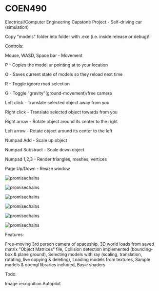 # COEN490
Electrical/Computer Engineering Capstone Project - Self-driving car (simulation)

Copy "models" folder into folder with .exe (i.e. inside release or debug)!!

Controls:

  Mouse, WASD, Space bar - Movement
  
  P - Copies the model ur pointing at to your location
  
  O - Saves current state of models so they reload next time
  
  R - Toggle ignore road selection
  
  G - Toggle "gravity"(ground-movement)/free camera
    
  Left click - Translate selected object away from you
  
  Right click - Translate selected object towards from you
  
  Right arrow - Rotate object around its center to the right
  
  Left arrow - Rotate object around its center to the left
  
  Numpad Add - Scale up object
  
  Numpad Substract - Scale down object  
  
  Numpad 1,2,3 - Render triangles, meshes, vertices
  
  Page Up/Down - Resize window


![promisechains](https://cloud.githubusercontent.com/assets/16614194/20250823/0c55111a-a9e1-11e6-93e5-df231ee69fc5.png)

![promisechains](https://cloud.githubusercontent.com/assets/16614194/20250826/11155c1e-a9e1-11e6-997a-0fe2ccf34f59.png)

![promisechains](https://cloud.githubusercontent.com/assets/16614194/19246346/e5cbe120-8ef3-11e6-81bc-4d07a2c19130.png)

![promisechains](https://cloud.githubusercontent.com/assets/16614194/19246347/e7f4d664-8ef3-11e6-91f2-abdee8b3c6e9.png)

![promisechains](https://cloud.githubusercontent.com/assets/16614194/19246351/ea1b9932-8ef3-11e6-8eef-55cb5f22abc3.png)

![promisechains](https://cloud.githubusercontent.com/assets/16614194/19246353/ec2ffb78-8ef3-11e6-816f-facedee7034b.png)

Features:

  Free-moving 3rd person camera of spaceship,
  3D world loads from saved matrix "Object Matrices" file,
  Collision detection implemented (bounding-box & plane ground), 
  Selecting models with ray (scaling, translation, rotating, live copying & deleting),
  Loading models from textures,
  Sample models & opengl libraries included,
  Basic shaders
  
 Todo:
 
  Image recognition
  Autopilot


  

